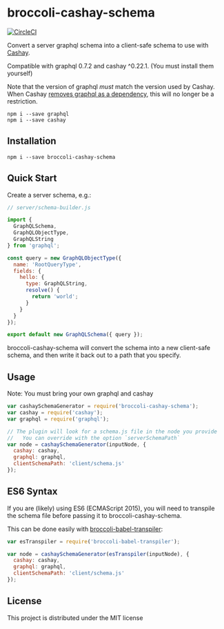 # broccoli-cashay-schema

[![CircleCI](https://circleci.com/gh/dustinfarris/broccoli-cashay-schema.svg?style=svg)](https://circleci.com/gh/dustinfarris/broccoli-cashay-schema)

Convert a server graphql schema into a client-safe schema to use with [Cashay][].

Compatible with graphql 0.7.2 and cashay ^0.22.1. (You must install them yourself)

Note that the version of graphql _must_ match the version used by Cashay.  When Cashay [removes graphql as a dependency](https://github.com/mattkrick/cashay/issues/148), this will no longer be a restriction.

```
npm i --save graphql
npm i --save cashay
```


## Installation

```
npm i --save broccoli-cashay-schema
```


## Quick Start

Create a server schema, e.g.:

```js
// server/schema-builder.js

import {
  GraphQLSchema,
  GraphQLObjectType,
  GraphQLString
} from 'graphql';

const query = new GraphQLObjectType({
  name: 'RootQueryType',
  fields: {
    hello: {
      type: GraphQLString,
      resolve() {
        return 'world';
      }
    }
  }
});

export default new GraphQLSchema({ query });
```

broccoli-cashay-schema will convert the schema into a new client-safe schema, and then write it back out to a path that you specify.


## Usage

Note: You must bring your own graphql and cashay

```js
var cashaySchemaGenerator = require('broccoli-cashay-schema');
var cashay = require('cashay');
var graphql = require('graphql');

// The plugin will look for a schema.js file in the node you provide
//   You can override with the option `serverSchemaPath`
var node = cashaySchemaGenerator(inputNode, {
  cashay: cashay,
  graphql: graphql,
  clientSchemaPath: 'client/schema.js'
});
```


## ES6 Syntax

If you are (likely) using ES6 (ECMAScript 2015), you will need to transpile the schema
file before passing it to broccoli-cashay-schema.

This can be done easily with [broccoli-babel-transpiler](https://github.com/babel/broccoli-babel-transpiler):

```js
var esTranspiler = require('broccoli-babel-transpiler');

var node = cashaySchemaGenerator(esTranspiler(inputNode), {
  cashay: cashay,
  graphql: graphql,
  clientSchemaPath: 'client/schema.js'
});
```


## License

This project is distributed under the MIT license



[Cashay]: https://github.com/mattkrick/cashay
